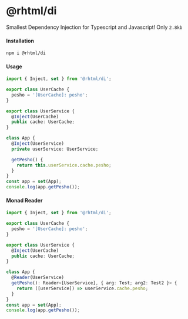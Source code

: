 # @rhtml/di

Smallest Dependency Injection for Typescript and Javascript! Only `2.8kb`

#### Installation

```bash
npm i @rhtml/di
```

#### Usage

```typescript
import { Inject, set } from '@rhtml/di';

export class UserCache {
  pesho = '[UserCache]: pesho';
}

export class UserService {
  @Inject(UserCache)
  public cache: UserCache;
}

class App {
  @Inject(UserService)
  private userService: UserService;

  getPesho() {
    return this.userService.cache.pesho;
  }
}
const app = set(App);
console.log(app.getPesho());
```

#### Monad Reader

```typescript
import { Inject, set } from '@rhtml/di';

export class UserCache {
  pesho = '[UserCache]: pesho';
}

export class UserService {
  @Inject(UserCache)
  public cache: UserCache;
}

class App {
  @Reader(UserService)
  getPesho(): Reader<[UserService], { arg: Test; arg2: Test2 }> {
    return ([userService]) => userService.cache.pesho;
  }
}
const app = set(App);
console.log(app.getPesho());
```
